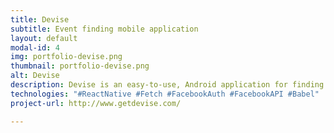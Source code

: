 ```yaml
---
title: Devise
subtitle: Event finding mobile application
layout: default
modal-id: 4
img: portfolio-devise.png
thumbnail: portfolio-devise.png
alt: Devise
description: Devise is an easy-to-use, Android application for finding things to do in the San Francisco Bay Area.
technologies: "#ReactNative #Fetch #FacebookAuth #FacebookAPI #Babel"
project-url: http://www.getdevise.com/ 

---
```

